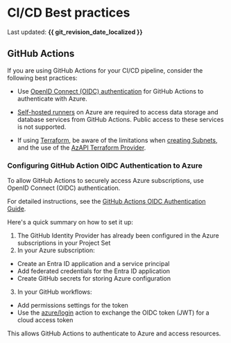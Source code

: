 # CI/CD Best practices

Last updated: **{{ git_revision_date_localized }}**

## GitHub Actions

If you are using GitHub Actions for your CI/CD pipeline, consider the following best practices:

* Use [OpenID Connect (OIDC) authentication](#configuring-github-action-oidc-authentication-to-azure) for GitHub Actions to authenticate with Azure.

* [Self-hosted runners](https://docs.github.com/en/actions/hosting-your-own-runners/managing-self-hosted-runners/about-self-hosted-runners) on Azure are required to access data storage and database services from GitHub Actions. Public access to these services is not supported.

* If using [Terraform](https://www.terraform.io/), be aware of the limitations when [creating Subnets](../best-practices/be-mindful.md#using-terraform-to-create-subnets), and the use of the [AzAPI Terraform Provider](be-mindful.md#azapi-terraform-provider-using-azapi_update_resource).

### Configuring GitHub Action OIDC Authentication to Azure

To allow GitHub Actions to securely access Azure subscriptions, use OpenID Connect (OIDC) authentication.

For detailed instructions, see the [GitHub Actions OIDC Authentication Guide](https://docs.github.com/en/actions/security-for-github-actions/security-hardening-your-deployments/configuring-openid-connect-in-azure).

Here's a quick summary on how to set it up:

1. The GitHub Identity Provider has already been configured in the Azure subscriptions in your Project Set
2. In your Azure subscription:

  - Create an Entra ID application and a service principal
  - Add federated credentials for the Entra ID application
  - Create GitHub secrets for storing Azure configuration

3. In your GitHub workflows:

  - Add permissions settings for the token
  - Use the [azure/login](https://github.com/Azure/login) action to exchange the OIDC token (JWT) for a cloud access token

This allows GitHub Actions to authenticate to Azure and access resources.
